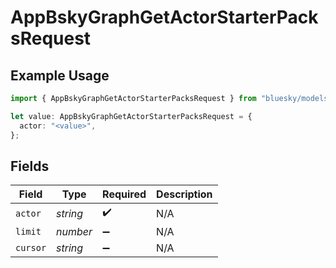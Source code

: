 # AppBskyGraphGetActorStarterPacksRequest

## Example Usage

```typescript
import { AppBskyGraphGetActorStarterPacksRequest } from "bluesky/models/operations";

let value: AppBskyGraphGetActorStarterPacksRequest = {
  actor: "<value>",
};
```

## Fields

| Field              | Type               | Required           | Description        |
| ------------------ | ------------------ | ------------------ | ------------------ |
| `actor`            | *string*           | :heavy_check_mark: | N/A                |
| `limit`            | *number*           | :heavy_minus_sign: | N/A                |
| `cursor`           | *string*           | :heavy_minus_sign: | N/A                |